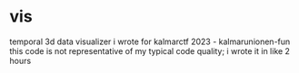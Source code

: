 # vis
temporal 3d data visualizer i wrote for kalmarctf 2023 - kalmarunionen-fun
this code is not representative of my typical code quality; i wrote it in like 2 hours
